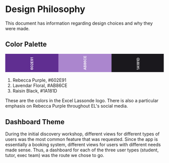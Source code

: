 # Design Philosophy

This document has information regarding design choices and why they were made.

## Color Palette

![Color Palette](colors.png)

1. Rebecca Purple, #602E91
2. Lavendar Floral, #AB86CE
3. Raisin Black, #1A181D

These are the colors in the Excel Lassonde logo. There is also a particular emphasis on Rebecca Purple throughout EL's social media.

## Dashboard Theme

During the initial discovery workshop, different views for different types of users was the most common feature that was requested. Since the app is essentially a booking system, different views for users with different needs made sense. Thus, a dashboard for each of the three user types (student, tutor, exec team) was the route we chose to go.